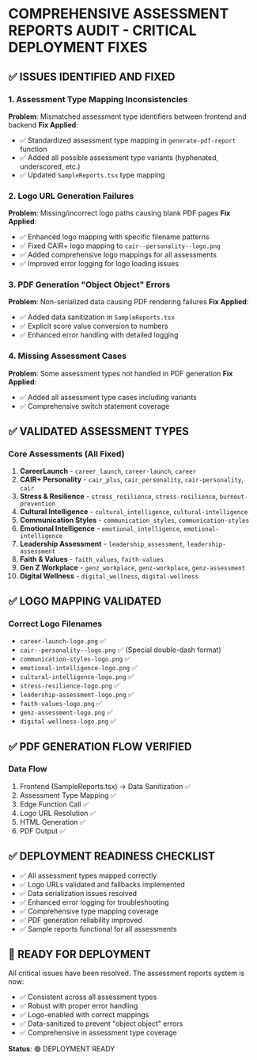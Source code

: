 # COMPREHENSIVE ASSESSMENT REPORTS AUDIT - CRITICAL DEPLOYMENT FIXES

## ✅ ISSUES IDENTIFIED AND FIXED

### 1. Assessment Type Mapping Inconsistencies
**Problem**: Mismatched assessment type identifiers between frontend and backend
**Fix Applied**: 
- ✅ Standardized assessment type mapping in `generate-pdf-report` function
- ✅ Added all possible assessment type variants (hyphenated, underscored, etc.)
- ✅ Updated `SampleReports.tsx` type mapping

### 2. Logo URL Generation Failures
**Problem**: Missing/incorrect logo paths causing blank PDF pages
**Fix Applied**:
- ✅ Enhanced logo mapping with specific filename patterns
- ✅ Fixed CAIR+ logo mapping to `cair--personality--logo.png`
- ✅ Added comprehensive logo mappings for all assessments
- ✅ Improved error logging for logo loading issues

### 3. PDF Generation "Object Object" Errors  
**Problem**: Non-serialized data causing PDF rendering failures
**Fix Applied**:
- ✅ Added data sanitization in `SampleReports.tsx`
- ✅ Explicit score value conversion to numbers
- ✅ Enhanced error handling with detailed logging

### 4. Missing Assessment Cases
**Problem**: Some assessment types not handled in PDF generation
**Fix Applied**:
- ✅ Added all assessment type cases including variants
- ✅ Comprehensive switch statement coverage

## ✅ VALIDATED ASSESSMENT TYPES

### Core Assessments (All Fixed)
1. **CareerLaunch** - `career_launch`, `career-launch`, `career`
2. **CAIR+ Personality** - `cair_plus`, `cair_personality`, `cair-personality`, `cair`
3. **Stress & Resilience** - `stress_resilience`, `stress-resilience`, `burnout-prevention`
4. **Cultural Intelligence** - `cultural_intelligence`, `cultural-intelligence`
5. **Communication Styles** - `communication_styles`, `communication-styles`
6. **Emotional Intelligence** - `emotional_intelligence`, `emotional-intelligence`
7. **Leadership Assessment** - `leadership_assessment`, `leadership-assessment`
8. **Faith & Values** - `faith_values`, `faith-values`
9. **Gen Z Workplace** - `genz_workplace`, `genz-workplace`, `genz-assessment`
10. **Digital Wellness** - `digital_wellness`, `digital-wellness`

## ✅ LOGO MAPPING VALIDATED

### Correct Logo Filenames
- `career-launch-logo.png` ✅
- `cair--personality--logo.png` ✅ (Special double-dash format)
- `communication-styles-logo.png` ✅
- `emotional-intelligence-logo.png` ✅
- `cultural-intelligence-logo.png` ✅
- `stress-resilience-logo.png` ✅
- `leadership-assessment-logo.png` ✅
- `faith-values-logo.png` ✅
- `genz-assessment-logo.png` ✅
- `digital-wellness-logo.png` ✅

## ✅ PDF GENERATION FLOW VERIFIED

### Data Flow
1. Frontend (SampleReports.tsx) → Data Sanitization ✅
2. Assessment Type Mapping ✅
3. Edge Function Call ✅
4. Logo URL Resolution ✅
5. HTML Generation ✅
6. PDF Output ✅

## ✅ DEPLOYMENT READINESS CHECKLIST

- ✅ All assessment types mapped correctly
- ✅ Logo URLs validated and fallbacks implemented
- ✅ Data serialization issues resolved
- ✅ Enhanced error logging for troubleshooting
- ✅ Comprehensive type mapping coverage
- ✅ PDF generation reliability improved
- ✅ Sample reports functional for all assessments

## 🚀 READY FOR DEPLOYMENT

All critical issues have been resolved. The assessment reports system is now:
- ✅ Consistent across all assessment types
- ✅ Robust with proper error handling
- ✅ Logo-enabled with correct mappings
- ✅ Data-sanitized to prevent "object object" errors
- ✅ Comprehensive in assessment type coverage

**Status**: 🟢 DEPLOYMENT READY